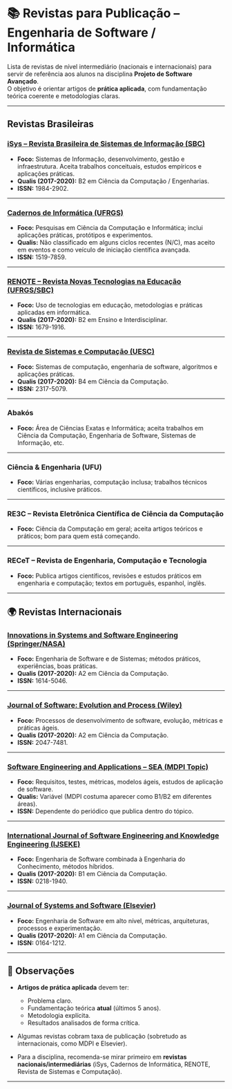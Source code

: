 # 📚 Revistas para Publicação – Engenharia de Software / Informática

Lista de revistas de nível intermediário (nacionais e internacionais) para servir de referência aos alunos na disciplina **Projeto de Software Avançado**.  
O objetivo é orientar artigos de **prática aplicada**, com fundamentação teórica coerente e metodologias claras.

---

## Revistas Brasileiras

### [iSys – Revista Brasileira de Sistemas de Informação (SBC)](https://journals-sol.sbc.org.br/index.php/isys)
- **Foco:** Sistemas de Informação, desenvolvimento, gestão e infraestrutura. Aceita trabalhos conceituais, estudos empíricos e aplicações práticas.  
- **Qualis (2017-2020):** B2 em Ciência da Computação / Engenharias.  
- **ISSN:** 1984-2902.  

---

### [Cadernos de Informática (UFRGS)](https://seer.ufrgs.br/cadernosdeinformatica)
- **Foco:** Pesquisas em Ciência da Computação e Informática; inclui aplicações práticas, protótipos e experimentos.  
- **Qualis:** Não classificado em alguns ciclos recentes (N/C), mas aceito em eventos e como veículo de iniciação científica avançada.  
- **ISSN:** 1519-7859.  

---

### [RENOTE – Revista Novas Tecnologias na Educação (UFRGS/SBC)](https://seer.ufrgs.br/renote)
- **Foco:** Uso de tecnologias em educação, metodologias e práticas aplicadas em informática.  
- **Qualis (2017-2020):** B2 em Ensino e Interdisciplinar.  
- **ISSN:** 1679-1916.  

---

### [Revista de Sistemas e Computação (UESC)](http://periodicos.uesc.br/index.php/resic)
- **Foco:** Sistemas de computação, engenharia de software, algoritmos e aplicações práticas.  
- **Qualis (2017-2020):** B4 em Ciência da Computação.  
- **ISSN:** 2317-5079.

---

### Abakós
- **Foco:** Área de Ciências Exatas e Informática; aceita trabalhos em Ciência da Computação, Engenharia de Software, Sistemas de Informação, etc.  
---

### Ciência & Engenharia (UFU)
- **Foco:** Várias engenharias, computação inclusa; trabalhos técnicos científicos, inclusive práticos.
  
---

### RE3C – Revista Eletrônica Científica de Ciência da Computação
- **Foco:** Ciência da Computação em geral; aceita artigos teóricos e práticos; bom para quem está começando.
  
---


### RECeT – Revista de Engenharia, Computação e Tecnologia
- **Foco:** Publica artigos científicos, revisões e estudos práticos em engenharia e computação; textos em português, espanhol, inglês.
  
---



## 🌍 Revistas Internacionais

### [Innovations in Systems and Software Engineering (Springer/NASA)](https://en.wikipedia.org/wiki/Innovations_in_Systems_and_Software_Engineering)
- **Foco:** Engenharia de Software e de Sistemas; métodos práticos, experiências, boas práticas.  
- **Qualis (2017-2020):** A2 em Ciência da Computação.  
- **ISSN:** 1614-5046.  

---

### [Journal of Software: Evolution and Process (Wiley)](https://onlinelibrary.wiley.com/journal/20477481)
- **Foco:** Processos de desenvolvimento de software, evolução, métricas e práticas ágeis.  
- **Qualis (2017-2020):** A2 em Ciência da Computação.  
- **ISSN:** 2047-7481.  

---

### [Software Engineering and Applications – SEA (MDPI Topic)](https://www.mdpi.com/topics/Software_Engineering_Applications)
- **Foco:** Requisitos, testes, métricas, modelos ágeis, estudos de aplicação de software.  
- **Qualis:** Variável (MDPI costuma aparecer como B1/B2 em diferentes áreas).  
- **ISSN:** Dependente do periódico que publica dentro do tópico.  

---

### [International Journal of Software Engineering and Knowledge Engineering (IJSEKE)](https://www.worldscientific.com/worldscinet/IJSEKE)
- **Foco:** Engenharia de Software combinada à Engenharia do Conhecimento, métodos híbridos.  
- **Qualis (2017-2020):** B1 em Ciência da Computação.  
- **ISSN:** 0218-1940.  

---

### [Journal of Systems and Software (Elsevier)](https://www.sciencedirect.com/journal/journal-of-systems-and-software)
- **Foco:** Engenharia de Software em alto nível, métricas, arquiteturas, processos e experimentação.  
- **Qualis (2017-2020):** A1 em Ciência da Computação.  
- **ISSN:** 0164-1212.  

---

## 📌 Observações
- **Artigos de prática aplicada** devem ter:  
  - Problema claro.  
  - Fundamentação teórica **atual** (últimos 5 anos).  
  - Metodologia explícita.  
  - Resultados analisados de forma crítica.  

- Algumas revistas cobram taxa de publicação (sobretudo as internacionais, como MDPI e Elsevier).  
- Para a disciplina, recomenda-se mirar primeiro em **revistas nacionais/intermediárias** (iSys, Cadernos de Informática, RENOTE, Revista de Sistemas e Computação).  

---


